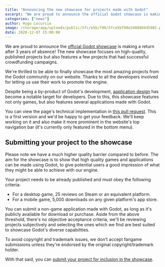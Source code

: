 ```yaml
---
title: "Announcing the new showcase for projects made with Godot"
excerpt: "We are proud to announce the official Godot showcase is making a return after 3 years of absence! The new showcase focuses on high-quality, published projects but also features a few projects that had successful crowdfunding campaigns."
categories: ["news"]
author: Hugo Locurcio
image: /storage/app/uploads/public/5fc/e5b/f98/5fce5bf98e348880445902.png
date: 2020-12-07 15:00:00
---
```


We are proud to announce the [official Godot showcase](https://godotengine.org/showcase) is making a return after 3 years of absence!
The new showcase focuses on high-quality, published projects but also features a few projects that had successful crowdfunding campaigns.

We're thrilled to be able to finally showcase the most amazing projects from the Godot community on our website. Thanks to all the developers involved for letting us use their work to promote the engine.

Despite being a by-product of Godot's development, [application design](https://docs.godotengine.org/en/latest/about/faq.html?highlight=faq#is-it-possible-to-use-godot-to-create-non-game-applications) has become a notable target for developers. Due to this, this showcase features not only games, but also features several applications made with Godot.

You can view the page's technical implementation in [this pull request](https://github.com/godotengine/godot-website/pull/199).
This is a first version and we'd be happy to get your feedback. We'll keep working on it and also make it more prominent in the website's top navigation bar (it's currently only featured in the bottom menu).

## Submitting your project to the showcase

Please note we have a much higher quality barrier compared to before.
The aim for the showcase is to show that high quality games and applications can be made using Godot, to give potential users a good impression of what they might be able to achieve with our engine.

Your project needs to be already published and must obey the following criteria:

- For a desktop game, 25 reviews on Steam or an equivalent platform.
- For a mobile game, 5,000 downloads on any given platform's app store.

You can submit a non-game application made with Godot, as long as it's publicly available for download or purchase.
Aside from the above threshold, there's no objective acceptance criteria, we'll be reviewing projects subjectively and selecting the ones which we find are best suited to showcase Godot's diverse capabilities.

To avoid copyright and trademark issues, we don't accept fangame submissions unless they're endorsed by the original copyright/trademark holder.

With that said, you can [submit your project for inclusion in the showcase](https://godotengine.org/showcase#submit-project).
